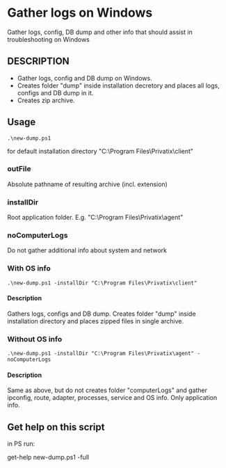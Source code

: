 # Gather logs on Windows

Gather logs, config, DB dump and other info that should assist in troubleshooting on Windows

## DESCRIPTION

- Gather logs, config and DB dump on Windows.
- Creates folder "dump" inside installation decretory and places all logs, configs and DB dump in it.
- Creates zip archive.

## Usage

    .\new-dump.ps1

for default installation directory "C:\Program Files\Privatix\client"

### outFile

Absolute pathname of resulting archive (incl. extension)

### installDir

Root application folder. E.g. "C:\Program Files\Privatix\agent"

### noComputerLogs

Do not gather additional info about system and network

### With OS info

    .\new-dump.ps1 -installDir "C:\Program Files\Privatix\client"

#### Description

Gathers logs, configs and DB dump. Creates folder "dump" inside installation directory and places zipped files in single archive.

### Without OS info

    .\new-dump.ps1 -installDir "C:\Program Files\Privatix\agent" -noComputerLogs

#### Description

Same as above, but do not creates folder "computerLogs" and gather ipconfig, route, adapter, processes, service and OS info. Only application info.

## Get help on this script

in PS run:

get-help new-dump.ps1 -full
